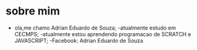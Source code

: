 # sobre mim
 - ola,me chamo Adrian Eduardo de Souza;
 -atualmente estudo em CECMPS;
 -atualmente estou aprendendo programacao de SCRATCH e JAVASCRIPT;
 -Facebook: Adrian Eduardo de Souza

<!--
**pichinquinha/pichinquinha** is a ✨ _special_ ✨ repository because its `README.md` (this file) appears on your GitHub profile.

Here are some ideas to get you started:

- 🔭 I’m currently working on ...
- 🌱 I’m currently learning ...
- 👯 I’m looking to collaborate on ...
- 🤔 I’m looking for help with ...
- 💬 Ask me about ...
- 📫 How to reach me: ...
- 😄 Pronouns: ...
- ⚡ Fun fact: ...
-->
